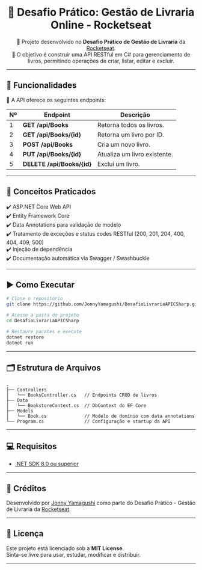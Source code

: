 <div align="center">

# 🚀 Desafio Prático: Gestão de Livraria Online - Rocketseat

🔧 Projeto desenvolvido no **Desafio Prático de Gestão de Livraria** da [Rocketseat](https://www.rocketseat.com.br/).  
🎯 O objetivo é construir uma API RESTful em C# para gerenciamento de livros, permitindo operações de criar, listar, editar e excluir.

</div>

---

## 🧩 Funcionalidades

📌 A API oferece os seguintes endpoints:

| Nº | Endpoint                  | Descrição                        |
|----|---------------------------|----------------------------------|
| 1  | **GET /api/Books**        | Retorna todos os livros.         |
| 2  | **GET /api/Books/{id}**   | Retorna um livro por ID.         |
| 3  | **POST /api/Books**       | Cria um novo livro.              |
| 4  | **PUT /api/Books/{id}**   | Atualiza um livro existente.     |
| 5  | **DELETE /api/Books/{id}**| Exclui um livro.                 |

---

## 🧠 Conceitos Praticados

✔️ ASP.NET Core Web API  
✔️ Entity Framework Core  
✔️ Data Annotations para validação de modelo  
✔️ Tratamento de exceções e status codes RESTful (200, 201, 204, 400, 404, 409, 500)  
✔️ Injeção de dependência  
✔️ Documentação automática via Swagger / Swashbuckle  

---

## ▶️ Como Executar

```bash
# Clone o repositório
git clone https://github.com/JonnyYamagushi/DesafioLivrariaAPICSharp.git

# Acesse a pasta do projeto
cd DesafioLivrariaAPICSharp

# Restaure pacotes e execute
dotnet restore
dotnet run
```

---

## 🗂️ Estrutura de Arquivos

```
.
├── Controllers
│   └── BooksController.cs   // Endpoints CRUD de livros
├── Data
│   └── BookstoreContext.cs  // DbContext do EF Core
├── Models
│   └── Book.cs              // Modelo de domínio com data annotations
└── Program.cs               // Configuração e startup da API
```

---

## 💻 Requisitos

- [.NET SDK 8.0 ou superior](https://dotnet.microsoft.com/download)

---

## 🙌 Créditos

Desenvolvido por [Jonny Yamagushi](https://github.com/JonnyYamagushi) como parte do Desafio Prático - Gestão de Livraria da [Rocketseat](https://www.rocketseat.com.br/).

---

## 📄 Licença

Este projeto está licenciado sob a **MIT License**.  
Sinta-se livre para usar, estudar, modificar e distribuir.

---